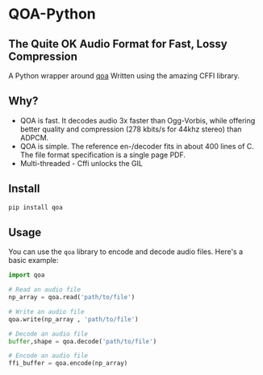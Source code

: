 # QOA-Python
## The Quite OK Audio Format for Fast, Lossy Compression

A  Python wrapper around [qoa](https://github.com/phoboslab/qoa) Written using the amazing CFFI library.

## Why?

- QOA is fast. It decodes audio 3x faster than Ogg-Vorbis, while offering better quality and compression (278 kbits/s for 44khz stereo) than ADPCM.
- QOA is simple. The reference en-/decoder fits in about 400 lines of C. The file format specification is a single page PDF.
- Multi-threaded - Cffi unlocks the GIL

## Install

```sh
pip install qoa
```

## Usage

You can use the `qoa` library to encode and decode audio files. Here's a basic example:

```python
import qoa

# Read an audio file
np_array = qoa.read('path/to/file')

# Write an audio file
qoa.write(np_array , 'path/to/file')

# Decode an audio file
buffer,shape = qoa.decode('path/to/file')

# Encode an audio file
ffi_buffer = qoa.encode(np_array)
```
